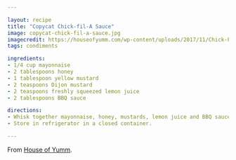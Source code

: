 ```yaml
---

layout: recipe
title: "Copycat Chick-fil-A Sauce"
image: copycat-chick-fil-a-sauce.jpg
imagecredit: https://houseofyumm.com/wp-content/uploads/2017/11/Chick-Fil-A-Sauce-Recipe2name-150x150.jpg
tags: condiments

ingredients:
- 1/4 cup mayonnaise
- 2 tablespoons honey
- 1 tablespoon yellow mustard
- 2 teaspoons Dijon mustard
- 2 teaspoons freshly squeezed lemon juice
- 2 tablespoons BBQ sauce

directions:
- Whisk together mayonnaise, honey, mustards, lemon juice and BBQ sauce.
- Store in refrigerator in a closed container.

---
```


From [House of Yumm](https://houseofyumm.com/copycat-chick-fil-a-sauce/).
